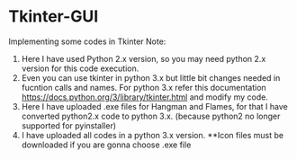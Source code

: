 # Tkinter-GUI
Implementing some codes in Tkinter
Note: 
1) Here I have used Python 2.x version, so you may need python 2.x version for this code execution.
2) Even you can use tkinter in python 3.x but little bit changes needed in fucntion calls and names.
For python 3.x refer this documentation https://docs.python.org/3/library/tkinter.html and modify my code.
3) Here I have uploaded .exe files for Hangman and Flames, for that I have converted python2.x code to python 3.x.
   (because python2 no longer supported for pyinstaller)
4) I have uploaded all codes in a python 3.x version.
**Icon files must be downloaded if you are gonna choose .exe file
                 
